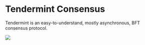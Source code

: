 # Tendermint Consensus

Tendermint is an easy-to-understand, mostly asynchronous, BFT consensus protocol.

<img src="~assets/images/home/consensus_logic.png">

